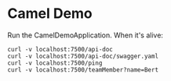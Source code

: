 # Camel Demo

Run the CamelDemoApplication. When it's alive:

````
curl -v localhost:7500/api-doc
curl -v localhost:7500/api-doc/swagger.yaml
curl -v localhost:7500/ping
curl -v localhost:7500/teamMember?name=Bert
````
